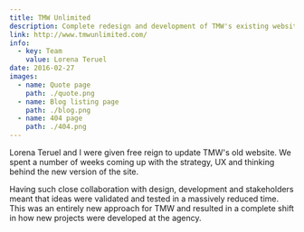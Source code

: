 ```yaml
---
title: TMW Unlimited
description: Complete redesign and development of TMW's existing website
link: http://www.tmwunlimited.com/
info:
  - key: Team
    value: Lorena Teruel
date: 2016-02-27
images:
  - name: Quote page
    path: ./quote.png
  - name: Blog listing page
    path: ./blog.png
  - name: 404 page
    path: ./404.png
---
```


Lorena Teruel and I were given free reign to update TMW's old website. We spent a number of weeks coming up with the strategy, UX and thinking behind the new version of the site.

Having such close collaboration with design, development and stakeholders meant that ideas were validated and tested in a massively reduced time. This was an entirely new approach for TMW and resulted in a complete shift in how new projects were developed at the agency.
